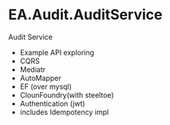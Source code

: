 # EA.Audit.AuditService
Audit Service 

* Example API exploring
* CQRS
* Mediatr
* AutoMapper
* EF (over mysql)
* ClounFoundry(with steeltoe)
* Authentication (jwt)
* includes Idempotency impl

